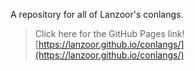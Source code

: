 A repository for all of Lanzoor's conlangs.

> Click here for the GitHub Pages link! [https://lanzoor.github.io/conlangs/](https://lanzoor.github.io/conlangs/)
